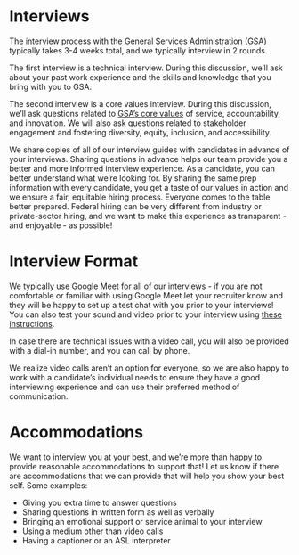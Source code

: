 # Interviews
The interview process with the General Services Administration (GSA) typically takes 3-4 weeks total, and we typically interview in 2 rounds. 

The first interview is a technical interview. During this discussion, we’ll ask about your past work experience and the skills and knowledge that you bring with you to GSA. 

The second interview is a core values interview. During this discussion, we’ll ask questions related to [GSA’s core values](https://www.gsa.gov/about-us/mission-and-background) of service, accountability, and innovation. We will also ask questions related to stakeholder engagement and fostering diversity, equity, inclusion, and accessibility. 

We share copies of all of our interview guides with candidates in advance of your interviews. Sharing questions in advance helps our team provide you a better and more informed interview experience. As a candidate, you can better understand what we’re looking for. By sharing the same prep information with every candidate, you get a taste of our values in action and we ensure a fair, equitable hiring process. Everyone comes to the table better prepared. Federal hiring can be very different from industry or private-sector hiring, and we want to make this experience as transparent - and enjoyable - as possible!

# Interview Format
We typically use Google Meet for all of our interviews - if you are not comfortable or familiar with using Google Meet let your recruiter know and they will be happy to set up a test chat with you prior to your interviews! You can also test your sound and video prior to your interview using [these instructions](https://support.google.com/meet/answer/10409699?hl=en).

In case there are technical issues with a video call, you will also be provided with a dial-in number, and you can call by phone.

We realize video calls aren’t an option for everyone, so we are also happy to work with a candidate’s individual needs to ensure they have a good interviewing experience and can use their preferred method of communication.

# Accommodations
We want to interview you at your best, and we’re more than happy to provide reasonable accommodations to support that! Let us know if there are accommodations that we can provide that will help you show your best self.
Some examples:
- Giving you extra time to answer questions
- Sharing questions in written form as well as verbally
- Bringing an emotional support or service animal to your interview
- Using a medium other than video calls
- Having a captioner or an ASL interpreter
